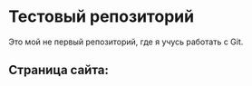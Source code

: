 # Тестовый репозиторий
Это мой не первый репозиторий, где я учусь работать с Git.

## Страница сайта: 
